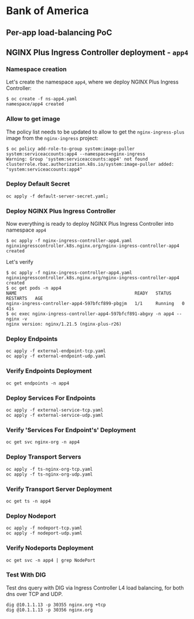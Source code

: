 # Bank of America

## Per-app load-balancing PoC

## NGINX Plus Ingress Controller deployment - `app4`

### Namespace creation

Let's create the namespace `app4`, where we deploy NGINX Plus Ingress Controller:

```
$ oc create -f ns-app4.yaml 
namespace/app4 created
```

### Allow to get image

The policy list needs to be updated to allow to get the `nginx-ingress-plus` image from the `nginx-ingress` project:

```
$ oc policy add-role-to-group system:image-puller system:serviceaccounts:app4 --namespace=nginx-ingress
Warning: Group 'system:serviceaccounts:app4' not found
clusterrole.rbac.authorization.k8s.io/system:image-puller added: "system:serviceaccounts:app4"
```

### Deploy Default Secret

```
oc apply -f default-server-secret.yaml;
```

### Deploy NGINX Plus Ingress Controller

Now everything is ready to deploy NGINX Plus Ingress Controller into namespace `app4`

```
$ oc apply -f nginx-ingress-controller-app4.yaml 
nginxingresscontroller.k8s.nginx.org/nginx-ingress-controller-app4 created
```

Let's verify

```
$ oc apply -f nginx-ingress-controller-app4.yaml 
nginxingresscontroller.k8s.nginx.org/nginx-ingress-controller-app4 created
$ oc get pods -n app4
NAME                                             READY   STATUS    RESTARTS   AGE
nginx-ingress-controller-app4-597bfcf899-pbgjm   1/1     Running   0          41s
$ oc exec nginx-ingress-controller-app4-597bfcf891-abgxy -n app4 -- nginx -v
nginx version: nginx/1.21.5 (nginx-plus-r26)
```

### Deploy Endpoints

```
oc apply -f external-endpoint-tcp.yaml
oc apply -f external-endpoint-udp.yaml
```

### Verify Endpoints Deployment

```
oc get endpoints -n app4
```

### Deploy Services For Endpoints
```
oc apply -f external-service-tcp.yaml
oc apply -f external-service-udp.yaml
```

### Verify 'Services For Endpoint's' Deployment

```
oc get svc nginx-org -n app4
```

### Deploy Transport Servers

```
oc apply -f ts-nginx-org-tcp.yaml
oc apply -f ts-nginx-org-udp.yaml
```

### Verify Transport Server Deployment

```
oc get ts -n app4
```

### Deploy Nodeport

```
oc apply -f nodeport-tcp.yaml
oc apply -f nodeport-udp.yaml
```

### Verify Nodeports Deployment

```
oc get svc -n app4 | grep NodePort
```

### Test With DIG

Test dns query with DIG via Ingress Controller L4 load balancing, for both dns over TCP and UDP.
```
dig @10.1.1.13 -p 30355 nginx.org +tcp
dig @10.1.1.13 -p 30356 nginx.org
```


